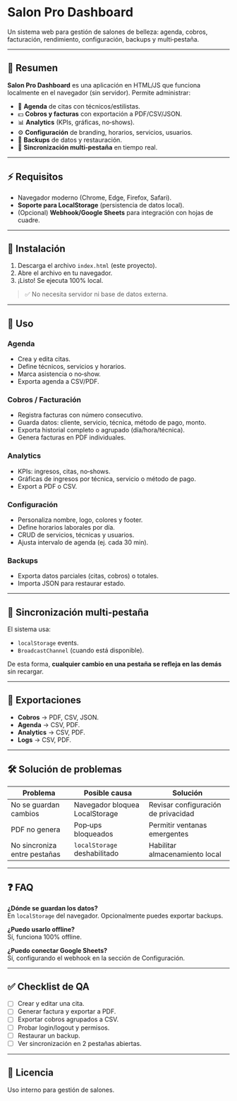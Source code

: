 # Salon Pro Dashboard

Un sistema web para gestión de salones de belleza: agenda, cobros, facturación, rendimiento, configuración, backups y multi‑pestaña. 

---

## 📌 Resumen
**Salon Pro Dashboard** es una aplicación en HTML/JS que funciona localmente en el navegador (sin servidor). Permite administrar:
- 📅 **Agenda** de citas con técnicos/estilistas.
- 💵 **Cobros y facturas** con exportación a PDF/CSV/JSON.
- 📊 **Analytics** (KPIs, gráficas, no‑shows).
- ⚙️ **Configuración** de branding, horarios, servicios, usuarios.
- 📂 **Backups** de datos y restauración.
- 🔄 **Sincronización multi‑pestaña** en tiempo real.

---

## ⚡ Requisitos
- Navegador moderno (Chrome, Edge, Firefox, Safari).
- **Soporte para LocalStorage** (persistencia de datos local).
- (Opcional) **Webhook/Google Sheets** para integración con hojas de cuadre.

---

## 🚀 Instalación
1. Descarga el archivo `index.html` (este proyecto).
2. Abre el archivo en tu navegador.
3. ¡Listo! Se ejecuta 100% local.

> ✅ No necesita servidor ni base de datos externa.

---

## 🎯 Uso
### Agenda
- Crea y edita citas.
- Define técnicos, servicios y horarios.
- Marca asistencia o no‑show.
- Exporta agenda a CSV/PDF.

### Cobros / Facturación
- Registra facturas con número consecutivo.
- Guarda datos: cliente, servicio, técnica, método de pago, monto.
- Exporta historial completo o agrupado (día/hora/técnica).
- Genera facturas en PDF individuales.

### Analytics
- KPIs: ingresos, citas, no‑shows.
- Gráficas de ingresos por técnica, servicio o método de pago.
- Export a PDF o CSV.

### Configuración
- Personaliza nombre, logo, colores y footer.
- Define horarios laborales por día.
- CRUD de servicios, técnicas y usuarios.
- Ajusta intervalo de agenda (ej. cada 30 min).

### Backups
- Exporta datos parciales (citas, cobros) o totales.
- Importa JSON para restaurar estado.

---

## 🔄 Sincronización multi‑pestaña
El sistema usa:
- `localStorage` events.
- `BroadcastChannel` (cuando está disponible).

De esta forma, **cualquier cambio en una pestaña se refleja en las demás** sin recargar.

---

## 📑 Exportaciones
- **Cobros** → PDF, CSV, JSON.
- **Agenda** → CSV, PDF.
- **Analytics** → CSV, PDF.
- **Logs** → CSV, PDF.

---

## 🛠️ Solución de problemas
| Problema | Posible causa | Solución |
|----------|---------------|----------|
| No se guardan cambios | Navegador bloquea LocalStorage | Revisar configuración de privacidad |
| PDF no genera | Pop‑ups bloqueados | Permitir ventanas emergentes |
| No sincroniza entre pestañas | `localStorage` deshabilitado | Habilitar almacenamiento local |

---

## ❓ FAQ
**¿Dónde se guardan los datos?**  
En `localStorage` del navegador. Opcionalmente puedes exportar backups.

**¿Puedo usarlo offline?**  
Sí, funciona 100% offline.

**¿Puedo conectar Google Sheets?**  
Sí, configurando el webhook en la sección de Configuración.

---

## ✅ Checklist de QA
- [ ] Crear y editar una cita.
- [ ] Generar factura y exportar a PDF.
- [ ] Exportar cobros agrupados a CSV.
- [ ] Probar login/logout y permisos.
- [ ] Restaurar un backup.
- [ ] Ver sincronización en 2 pestañas abiertas.

---

## 📄 Licencia
Uso interno para gestión de salones.
